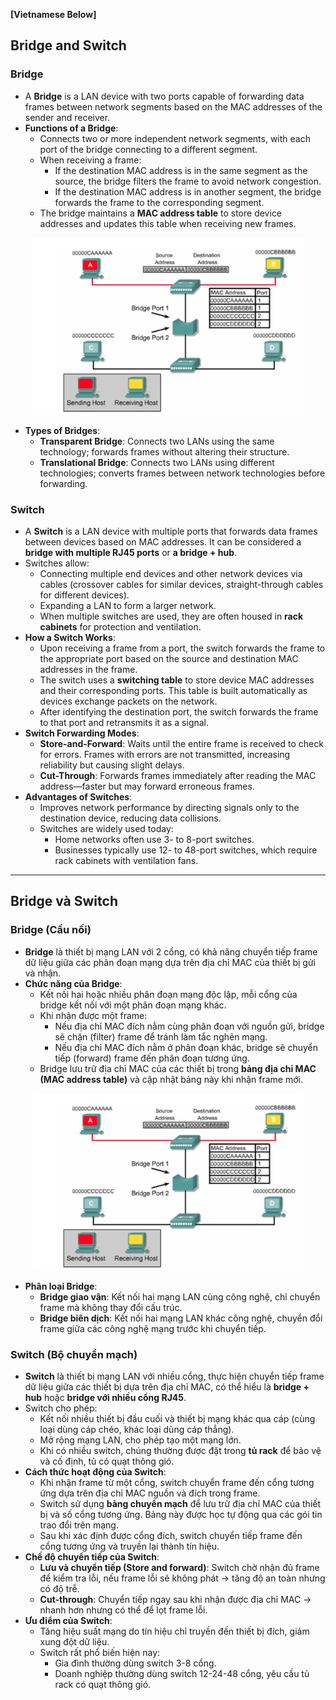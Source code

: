 **[Vietnamese Below]**

## Bridge and Switch

### Bridge
- A **Bridge** is a LAN device with two ports capable of forwarding data frames between network segments based on the MAC addresses of the sender and receiver.
- **Functions of a Bridge**:
  - Connects two or more independent network segments, with each port of the bridge connecting to a different segment.
  - When receiving a frame:
    - If the destination MAC address is in the same segment as the source, the bridge filters the frame to avoid network congestion.
    - If the destination MAC address is in another segment, the bridge forwards the frame to the corresponding segment.
  - The bridge maintains a **MAC address table** to store device addresses and updates this table when receiving new frames.

<p align="center">
  <img src="../image/Chapter3/Bridge.png" alt="Bridge">
</p>


- **Types of Bridges**:
  - **Transparent Bridge**: Connects two LANs using the same technology; forwards frames without altering their structure.
  - **Translational Bridge**: Connects two LANs using different technologies; converts frames between network technologies before forwarding.

### Switch
- A **Switch** is a LAN device with multiple ports that forwards data frames between devices based on MAC addresses. It can be considered a **bridge with multiple RJ45 ports** or **a bridge + hub**.
- Switches allow:
  - Connecting multiple end devices and other network devices via cables (crossover cables for similar devices, straight-through cables for different devices).
  - Expanding a LAN to form a larger network.
  - When multiple switches are used, they are often housed in **rack cabinets** for protection and ventilation.
- **How a Switch Works**:
  - Upon receiving a frame from a port, the switch forwards the frame to the appropriate port based on the source and destination MAC addresses in the frame.
  - The switch uses a **switching table** to store device MAC addresses and their corresponding ports. This table is built automatically as devices exchange packets on the network.
  - After identifying the destination port, the switch forwards the frame to that port and retransmits it as a signal.
- **Switch Forwarding Modes**:
  - **Store-and-Forward**: Waits until the entire frame is received to check for errors. Frames with errors are not transmitted, increasing reliability but causing slight delays.
  - **Cut-Through**: Forwards frames immediately after reading the MAC address—faster but may forward erroneous frames.
- **Advantages of Switches**:
  - Improves network performance by directing signals only to the destination device, reducing data collisions.
  - Switches are widely used today:
    - Home networks often use 3- to 8-port switches.
    - Businesses typically use 12- to 48-port switches, which require rack cabinets with ventilation fans.

---

## Bridge và Switch

### Bridge (Cầu nối)
- **Bridge** là thiết bị mạng LAN với 2 cổng, có khả năng chuyển tiếp frame dữ liệu giữa các phân đoạn mạng dựa trên địa chỉ MAC của thiết bị gửi và nhận.
- **Chức năng của Bridge**:
  - Kết nối hai hoặc nhiều phân đoạn mạng độc lập, mỗi cổng của bridge kết nối với một phân đoạn mạng khác.
  - Khi nhận được một frame:
    - Nếu địa chỉ MAC đích nằm cùng phân đoạn với nguồn gửi, bridge sẽ chặn (filter) frame để tránh làm tắc nghẽn mạng.
    - Nếu địa chỉ MAC đích nằm ở phân đoạn khác, bridge sẽ chuyển tiếp (forward) frame đến phân đoạn tương ứng.
  - Bridge lưu trữ địa chỉ MAC của các thiết bị trong **bảng địa chỉ MAC (MAC address table)** và cập nhật bảng này khi nhận frame mới.

<p align="center">
  <img src="../image/Chapter3/Bridge.png" alt="Bridge">
</p>


- **Phân loại Bridge**:
  - **Bridge giao vận**: Kết nối hai mạng LAN cùng công nghệ, chỉ chuyển frame mà không thay đổi cấu trúc.
  - **Bridge biên dịch**: Kết nối hai mạng LAN khác công nghệ, chuyển đổi frame giữa các công nghệ mạng trước khi chuyển tiếp.

### Switch (Bộ chuyển mạch)
- **Switch** là thiết bị mạng LAN với nhiều cổng, thực hiện chuyển tiếp frame dữ liệu giữa các thiết bị dựa trên địa chỉ MAC, có thể hiểu là **bridge + hub** hoặc **bridge với nhiều cổng RJ45**.
- Switch cho phép:
  - Kết nối nhiều thiết bị đầu cuối và thiết bị mạng khác qua cáp (cùng loại dùng cáp chéo, khác loại dùng cáp thẳng).
  - Mở rộng mạng LAN, cho phép tạo một mạng lớn.
  - Khi có nhiều switch, chúng thường được đặt trong **tủ rack** để bảo vệ và cố định, tủ có quạt thông gió.
- **Cách thức hoạt động của Switch**:
  - Khi nhận frame từ một cổng, switch chuyển frame đến cổng tương ứng dựa trên địa chỉ MAC nguồn và đích trong frame.
  - Switch sử dụng **bảng chuyển mạch** để lưu trữ địa chỉ MAC của thiết bị và số cổng tương ứng. Bảng này được học tự động qua các gói tin trao đổi trên mạng.
  - Sau khi xác định được cổng đích, switch chuyển tiếp frame đến cổng tương ứng và truyền lại thành tín hiệu.
- **Chế độ chuyển tiếp của Switch**:
  - **Lưu và chuyển tiếp (Store and forward)**: Switch chờ nhận đủ frame để kiểm tra lỗi, nếu frame lỗi sẽ không phát -> tăng độ an toàn nhưng có độ trễ.
  - **Cut-through**: Chuyển tiếp ngay sau khi nhận được địa chỉ MAC -> nhanh hơn nhưng có thể để lọt frame lỗi.
- **Ưu điểm của Switch**:
  - Tăng hiệu suất mạng do tín hiệu chỉ truyền đến thiết bị đích, giảm xung đột dữ liệu.
  - Switch rất phổ biến hiện nay:
    - Gia đình thường dùng switch 3-8 cổng.
    - Doanh nghiệp thường dùng switch 12-24-48 cổng, yêu cầu tủ rack có quạt thông gió.

